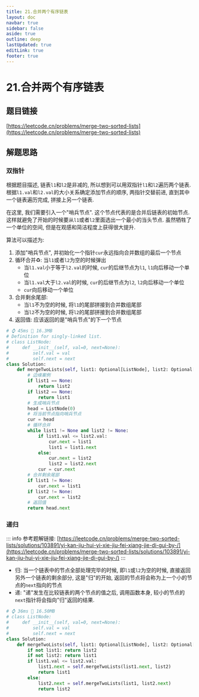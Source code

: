 ```yaml
---
title: 21.合并两个有序链表
layout: doc
navbar: true
sidebar: false
aside: true
outline: deep
lastUpdated: true
editLink: true
footer: true
---
```


# 21.合并两个有序链表

## 题目链接

[https://leetcode.cn/problems/merge-two-sorted-lists](https://leetcode.cn/problems/merge-two-sorted-lists)

## 解题思路

### 双指针

根据题目描述, 链表`l1`和`l2`是非减的, 所以想到可以用双指针`l1`和`l2`遍历两个链表. 根据`l1.val`和`l2.val`的大小关系确定添加节点的顺序, 两指针交替前进, 直到其中一个链表遍历完成, 拼接上另一个链表.

在这里, 我们需要引入一个"哨兵节点". 这个节点代表的是合并后链表的初始节点. 这样就避免了开始的时候要从`l1`或者`l2`里面选出一个最小的当头节点. 虽然牺牲了一个单位的空间, 但是在观感和简洁程度上获得很大提升.

算法可以描述为:

1. 添加"哨兵节点", 并初始化一个指针`cur`永远指向合并数组的最后一个节点
2. 循环合并♻️: 当`l1`或者`l2`为空的时候弹出
    - 当`l1.val`小于等于`l2.val`的时候, `cur`的后继节点为`l1`, `l1`向后移动一个单位
    - 当`l1.val`大于`l2.val`的时候, `cur`的后继节点为`l2`, `l2`向后移动一个单位
    - `cur`向后移动一个单位
3. 合并剩余尾部: 
    - 当`l1`不为空的时候, 将`l1`的尾部拼接到合并数组尾部
    - 当`l2`不为空的时候, 将`l2`的尾部拼接到合并数组尾部
4. 返回值: 应该返回的是"哨兵节点"的下一个节点

```py
# ⌚ 45ms 📀 16.3MB
# Definition for singly-linked list.
# class ListNode:
#     def __init__(self, val=0, next=None):
#         self.val = val
#         self.next = next
class Solution:
    def mergeTwoLists(self, list1: Optional[ListNode], list2: Optional[ListNode]) -> Optional[ListNode]:
        # 边缘案例
        if list1 == None:
            return list2
        if list2 == None:
            return list1
        # 生成哨兵节点
        head = ListNode(0)
        # 将当前节点指向哨兵节点
        cur = head
        # 循环合并
        while list1 != None and list2 != None:
            if list1.val <= list2.val:
                cur.next = list1
                list1 = list1.next
            else:
                cur.next = list2
                list2 = list2.next
            cur = cur.next
        # 合并剩余尾部
        if list1 != None:
            cur.next = list1
        if list2 != None:
            cur.next = list2
        # 返回值
        return head.next
```

### 递归

::: info
参考题解链接: [https://leetcode.cn/problems/merge-two-sorted-lists/solutions/103891/yi-kan-jiu-hui-yi-xie-jiu-fei-xiang-jie-di-gui-by-/](https://leetcode.cn/problems/merge-two-sorted-lists/solutions/103891/yi-kan-jiu-hui-yi-xie-jiu-fei-xiang-jie-di-gui-by-/)
:::

- 归: 当一个链表中的节点全部处理完毕的时候, 即`l1`或`l2`为空的时候, 直接返回另外一个链表的剩余部分, 这是"归"的开始, 返回的节点将会称为上一个小的节点的`next`指向的节点
- 递: "递"发生在比较链表的两个节点的值之后, 调用函数本身, 较小的节点的`next`指针将会指向"归"返回的结果.

```py
# ⌚ 36ms 📀 16.50MB
# class ListNode:
#     def __init__(self, val=0, next=None):
#         self.val = val
#         self.next = next
class Solution:
    def mergeTwoLists(self, list1: Optional[ListNode], list2: Optional[ListNode]) -> Optional[ListNode]:
        if not list1: return list2
        if not list2: return list1
        if list1.val <= list2.val:
            list1.next = self.mergeTwoLists(list1.next, list2)
            return list1
        else:
            list2.next = self.mergeTwoLists(list1, list2.next)
            return list2
```